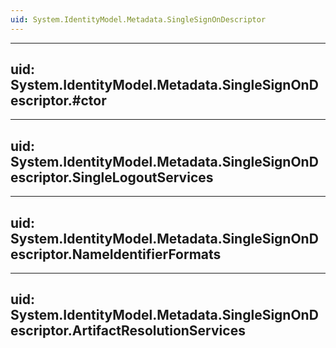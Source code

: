 ```yaml
---
uid: System.IdentityModel.Metadata.SingleSignOnDescriptor
---
```


---
uid: System.IdentityModel.Metadata.SingleSignOnDescriptor.#ctor
---

---
uid: System.IdentityModel.Metadata.SingleSignOnDescriptor.SingleLogoutServices
---

---
uid: System.IdentityModel.Metadata.SingleSignOnDescriptor.NameIdentifierFormats
---

---
uid: System.IdentityModel.Metadata.SingleSignOnDescriptor.ArtifactResolutionServices
---
